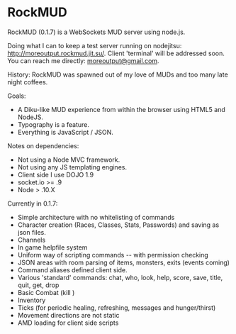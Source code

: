 RockMUD
=======

RockMUD (0.1.7) is a WebSockets MUD server using node.js.

Doing what I can to keep a test server running on nodejitsu: http://moreoutput.rockmud.jit.su/. Client 'terminal' will be
addressed soon. You can reach me directly: moreoutput@gmail.com.

History:
RockMUD was spawned out of my love of MUDs and too many late night coffees. 

Goals:
* A Diku-like MUD experience from within the browser using HTML5 and NodeJS.
* Typography is a feature.
* Everything is JavaScript / JSON.

Notes on dependencies: 
* Not using a Node MVC framework.
* Not using any JS templating engines.
* Client side I use DOJO 1.9
* socket.io >= .9
* Node > .10.X

Currently in 0.1.7:
* Simple architecture with no whitelisting of commands
* Character creation (Races, Classes, Stats, Passwords) and saving as json files.
* Channels
* In game helpfile system
* Uniform way of scripting commands -- with permission checking
* JSON areas with room parsing of items, monsters, exits (events coming)
* Command aliases defined client side. 
* Various 'standard' commands: chat, who, look, help, score, save, title, quit, get, drop
* Basic Combat (kill <mob name>)
* Inventory
* Ticks (for periodic healing, refreshing, messages and hunger/thirst)
* Movement directions are not static
* AMD loading for client side scripts